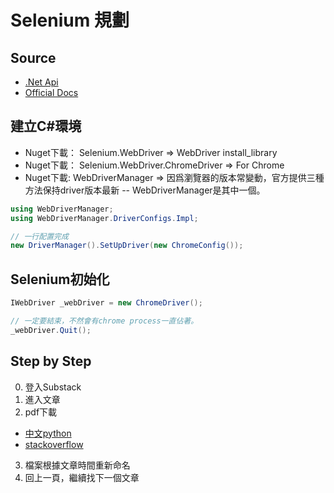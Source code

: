 # Selenium 規劃

## Source 
- [.Net Api](https://www.selenium.dev/selenium/docs/api/dotnet/)
- [Official Docs](https://www.selenium.dev/documentation/webdriver/capabilities/shared/)

## 建立C#環境
- Nuget下載： Selenium.WebDriver => WebDriver install_library
- Nuget下載： Selenium.WebDriver.ChromeDriver => For Chrome
- Nuget下載: WebDriverManager => 因爲瀏覽器的版本常變動，官方提供三種方法保持driver版本最新 -- WebDriverManager是其中一個。
``` C#
using WebDriverManager;
using WebDriverManager.DriverConfigs.Impl;

// 一行配置完成
new DriverManager().SetUpDriver(new ChromeConfig());
```
## Selenium初始化
```C#
IWebDriver _webDriver = new ChromeDriver();

// 一定要結束，不然會有chrome process一直佔著。
_webDriver.Quit();
```

## Step by Step
0. 登入Substack
1. 進入文章
2. pdf下載 
- [中文python](https://terrence0303-64740.medium.com/%E4%BD%BF%E7%94%A8selenium%E5%B0%87%E7%B6%B2%E9%A0%81%E5%88%97%E5%8D%B0%E6%88%90pdf-5e625e2e4131)
- [stackoverflow](https://stackoverflow.com/questions/61798725/save-as-pdf-using-selenium-and-chrome)
3. 檔案根據文章時間重新命名
4. 回上一頁，繼續找下一個文章